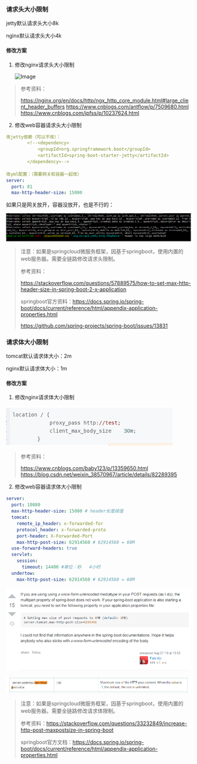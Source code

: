 ### 请求头大小限制

jetty默认请求头大小8k

nginx默认请求头大小4k

#### 修改方案

1. 修改nginx请求头大小限制

   ![Image](C:/Users/yanggeng/AppData/Local/Temp/Image.png)

> 参考资料：
>
> https://nginx.org/en/docs/http/ngx_http_core_module.html#large_client_header_buffers
> https://www.cnblogs.com/antflow/p/7509680.html
> https://www.cnblogs.com/jpfss/p/10237624.html

2. 修改web容器请求头大小限制

```yaml
改jetty依赖（可以不改）：
        <!--<dependency>
            <groupId>org.springframework.boot</groupId>
            <artifactId>spring-boot-starter-jetty</artifactId>
        </dependency>-->

改yml配置：（需要网关和容器一起改）
server:
  port: 81
  max-http-header-size: 15000
```

如果只是网关放开，容器没放开，也是不行的：

![Image](基础配置.assets/Image.png)

> 注意：如果是springcloud微服务框架，因基于springboot，使用内置的web服务器。需要全链路修改请求头限制。
>
> 参考资料：
>
> https://stackoverflow.com/questions/57889575/how-to-set-max-http-header-size-in-spring-boot-2-x-application
>
> springboot官方资料：https://docs.spring.io/spring-boot/docs/current/reference/html/appendix-application-properties.html
>
> https://github.com/spring-projects/spring-boot/issues/13831

### 请求体大小限制

tomcat默认请求体大小：2m

nginx默认请求体大小：1m

#### 修改方案

1. 修改nginx请求体大小限制

![image-20201105114124073](基础配置.assets/image-20201105114124073.png)

> 参考资料：
>
> https://www.cnblogs.com/baby123/p/13359650.html
> https://blog.csdn.net/weixin_38570967/article/details/82289395

2. 修改web容器请求体大小限制

```yaml
server:
  port: 10080
  max-http-header-size: 15000 # header长度阀值
  tomcat:
    remote_ip_header: x-forwarded-for
    protocol_header: x-forwarded-proto
    port-header: X-Forwarded-Port
    max-http-post-size: 62914560 # 62914560 = 60M
  use-forward-headers: true
  servlet:
    session:
      timeout: 14400 #单位：秒   4小时
  undertow:
    max-http-post-size: 62914560 # 62914560 = 60M
```

![image-20201105114614738](基础配置.assets/image-20201105114614738.png)

![image-20201105114418879](基础配置.assets/image-20201105114418879.png)

> 注意：如果是springcloud微服务框架，因基于springboot，使用内置的web服务器。需要全链路修改请求体限制。
>
> 参考资料：https://stackoverflow.com/questions/33232849/increase-http-post-maxpostsize-in-spring-boot
>
> springboot官方文档：https://docs.spring.io/spring-boot/docs/current/reference/html/appendix-application-properties.html
>
> 